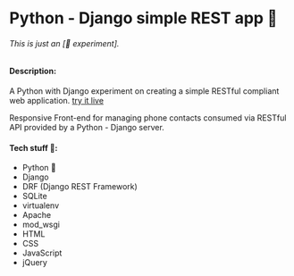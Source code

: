 # Python - Django simple REST app 🐍

###### This is just an \[🔬 experiment\].

#### Description:
A Python with Django experiment on creating a simple RESTful compliant web application. [try it live](https://frarizzi.science/experiments/python-django-simple-rest-app/)

Responsive Front-end for managing phone contacts consumed via RESTful API provided by a Python - Django server.

#### Tech stuff 👾:
- Python 🐍
- Django
- DRF (Django REST Framework)
- SQLite
- virtualenv
- Apache
- mod_wsgi
- HTML
- CSS
- JavaScript
- jQuery